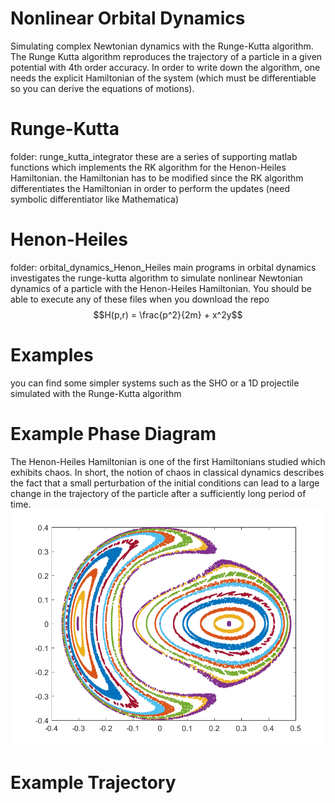 # Nonlinear Orbital Dynamics
Simulating complex Newtonian dynamics with the Runge-Kutta algorithm. The Runge Kutta algorithm reproduces the trajectory of a particle in a given potential with 4th order accuracy. In order to write down the algorithm, one needs the explicit Hamiltonian of the system (which must be differentiable so you can derive the equations of motions).

# Runge-Kutta
folder: runge_kutta_integrator
these are a series of supporting matlab functions which implements the RK algorithm for the Henon-Heiles Hamiltonian.
the Hamiltonian has to be modified since the RK algorithm differentiates the Hamiltonian in order to perform the updates
(need symbolic differentiator like Mathematica)

# Henon-Heiles
folder: orbital_dynamics_Henon_Heiles
main programs in orbital dynamics investigates the runge-kutta algorithm to simulate nonlinear Newtonian dynamics of a particle with the Henon-Heiles Hamiltonian. You should be able to execute any of these files when you download the repo
$$H(p,r) = \frac{p^2}{2m} + x^2y$$

# Examples
you can find some simpler systems such as the SHO or a 1D projectile simulated with the Runge-Kutta algorithm

# Example Phase Diagram
The Henon-Heiles Hamiltonian is one of the first Hamiltonians studied which exhibits chaos. In short, the notion of chaos in classical dynamics describes the fact that a small perturbation of the initial conditions can lead to a large change in the trajectory of the particle after a sufficiently long period of time.
<br>
![](example_figs/E_0.083_phase_diagram.png?raw=true)

# Example Trajectory
